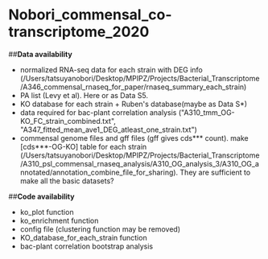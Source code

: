 # Nobori_commensal_co-transcriptome_2020

##**Data availability**
- normalized RNA-seq data for each strain with DEG info (/Users/tatsuyanobori/Desktop/MPIPZ/Projects/Bacterial_Transcriptome/A346_commensal_rnaseq_for_paper/rnaseq_summary_each_strain)
- PA list (Levy et al). Here or as Data S5.
- KO database for each strain + Ruben's database(maybe as Data S*)
- data required for bac-plant correlation analysis ("A310_tmm_OG-KO_FC_strain_combined.txt", "A347_fitted_mean_ave1_DEG_atleast_one_strain.txt")
- commensal genome files and gff files (gff gives cds*** count). make [cds***-OG-KO] table for each strain (/Users/tatsuyanobori/Desktop/MPIPZ/Projects/Bacterial_Transcriptome/A310_psl_commensal_rnaseq_analysis/A310_OG_analysis_3/A310_OG_annotated/annotation_combine_file_for_sharing). They are sufficient to make all the basic datasets?


##**Code availability**
- ko_plot function
- ko_enrichment function
- config file (clustering function may be removed)
- KO_database_for_each_strain function
- bac-plant correlation bootstrap analysis
